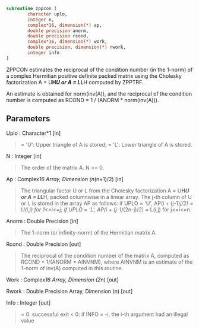 ```fortran
subroutine zppcon (
		character uplo,
		integer n,
		complex*16, dimension(*) ap,
		double precision anorm,
		double precision rcond,
		complex*16, dimension(*) work,
		double precision, dimension(*) rwork,
		integer info
)
```

 ZPPCON estimates the reciprocal of the condition number (in the
 1-norm) of a complex Hermitian positive definite packed matrix using
 the Cholesky factorization A = U**H*U or A = L*L**H computed by
 ZPPTRF.

 An estimate is obtained for norm(inv(A)), and the reciprocal of the
 condition number is computed as RCOND = 1 / (ANORM * norm(inv(A))).

## Parameters
Uplo : Character*1 [in]
> = 'U':  Upper triangle of A is stored;
> = 'L':  Lower triangle of A is stored.

N : Integer [in]
> The order of the matrix A.  N >= 0.

Ap : Complex*16 Array, Dimension (n*(n+1)/2) [in]
> The triangular factor U or L from the Cholesky factorization
> A = U**H*U or A = L*L**H, packed columnwise in a linear
> array.  The j-th column of U or L is stored in the array AP
> as follows:
> if UPLO = 'U', AP(i + (j-1)*j/2) = U(i,j) for 1<=i<=j;
> if UPLO = 'L', AP(i + (j-1)*(2n-j)/2) = L(i,j) for j<=i<=n.

Anorm : Double Precision [in]
> The 1-norm (or infinity-norm) of the Hermitian matrix A.

Rcond : Double Precision [out]
> The reciprocal of the condition number of the matrix A,
> computed as RCOND = 1/(ANORM * AINVNM), where AINVNM is an
> estimate of the 1-norm of inv(A) computed in this routine.

Work : Complex*16 Array, Dimension (2*n) [out]

Rwork : Double Precision Array, Dimension (n) [out]

Info : Integer [out]
> = 0:  successful exit
> < 0:  if INFO = -i, the i-th argument had an illegal value

